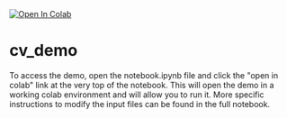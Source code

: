 <a href = "https://colab.research.google.com/github/prasannguruprasad/cv_demo/blob/main/noteboook.ipynb">
  <img src="https://colab.research.google.com/assets/colab-badge.svg" alt="Open In Colab"/>
</a>

# cv_demo

To access the demo, open the notebook.ipynb file and click the "open in colab" link at the very top of the notebook. This will open the demo in a working colab environment and will allow you to run it. More specific instructions to modify the input files can be found in the full notebook. 
